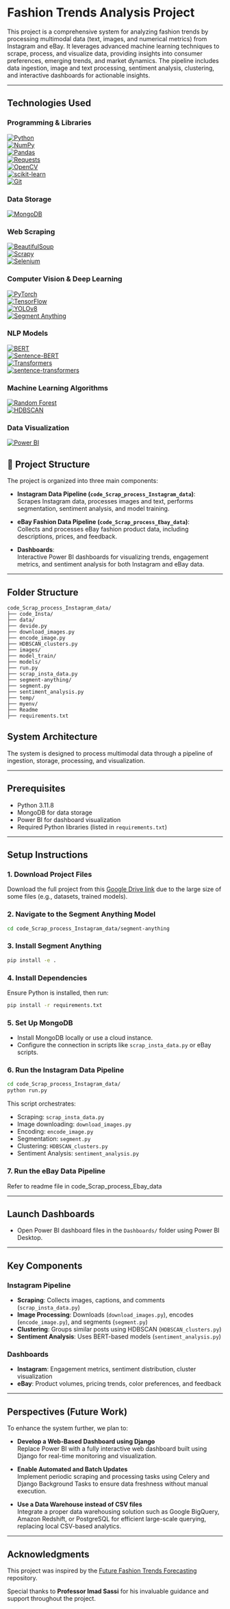# Fashion Trends Analysis Project

This project is a comprehensive system for analyzing fashion trends by processing multimodal data (text, images, and numerical metrics) from Instagram and eBay. It leverages advanced machine learning techniques to scrape, process, and visualize data, providing insights into consumer preferences, emerging trends, and market dynamics. The pipeline includes data ingestion, image and text processing, sentiment analysis, clustering, and interactive dashboards for actionable insights.

---

## Technologies Used

### Programming & Libraries
[![Python](https://img.shields.io/badge/Python-3776AB?style=for-the-badge&logo=python&logoColor=white)](https://www.python.org/)  
[![NumPy](https://img.shields.io/badge/NumPy-013243?style=for-the-badge&logo=numpy&logoColor=white)](https://numpy.org/)  
[![Pandas](https://img.shields.io/badge/Pandas-150458?style=for-the-badge&logo=pandas&logoColor=white)](https://pandas.pydata.org/)  
[![Requests](https://img.shields.io/badge/Requests-005571?style=for-the-badge)](https://docs.python-requests.org/)  
[![OpenCV](https://img.shields.io/badge/OpenCV-5C3EE8?style=for-the-badge&logo=opencv&logoColor=white)](https://opencv.org/)  
[![scikit-learn](https://img.shields.io/badge/scikit--learn-F7931E?style=for-the-badge&logo=scikit-learn&logoColor=white)](https://scikit-learn.org/)  
[![Git](https://img.shields.io/badge/Git-F05032?style=for-the-badge&logo=git&logoColor=white)](https://git-scm.com/)


### Data Storage
[![MongoDB](https://img.shields.io/badge/MongoDB-4EA94B?style=for-the-badge&logo=mongodb&logoColor=white)](https://www.mongodb.com/)


### Web Scraping
[![BeautifulSoup](https://img.shields.io/badge/BeautifulSoup-4B0082?style=for-the-badge)](https://www.crummy.com/software/BeautifulSoup/)  
[![Scrapy](https://img.shields.io/badge/Scrapy-2E8B57?style=for-the-badge&logo=scrapy&logoColor=white)](https://scrapy.org/)  
[![Selenium](https://img.shields.io/badge/Selenium-43B02A?style=for-the-badge&logo=selenium&logoColor=white)](https://www.selenium.dev/)


### Computer Vision & Deep Learning
[![PyTorch](https://img.shields.io/badge/PyTorch-EE4C2C?style=for-the-badge&logo=pytorch&logoColor=white)](https://pytorch.org/)  
[![TensorFlow](https://img.shields.io/badge/TensorFlow-FF6F00?style=for-the-badge&logo=tensorflow&logoColor=white)](https://www.tensorflow.org/)  
[![YOLOv8](https://img.shields.io/badge/YOLOv8-000000?style=for-the-badge&logo=ultralytics&logoColor=white)](https://docs.ultralytics.com/)  
[![Segment Anything](https://img.shields.io/badge/Segment_Anything-000000?style=for-the-badge)](https://github.com/facebookresearch/segment-anything)


### NLP Models
[![BERT](https://img.shields.io/badge/BERT-0052CC?style=for-the-badge)](https://huggingface.co/transformers/model_doc/bert.html)  
[![Sentence-BERT](https://img.shields.io/badge/Sentence--BERT-0052CC?style=for-the-badge)](https://www.sbert.net/)  
[![Transformers](https://img.shields.io/badge/Transformers-HuggingFace-ffcc00?style=for-the-badge&logo=huggingface&logoColor=black)](https://huggingface.co/transformers/)  
[![sentence-transformers](https://img.shields.io/badge/sentence--transformers-FFB300?style=for-the-badge)](https://github.com/UKPLab/sentence-transformers)


### Machine Learning Algorithms
[![Random Forest](https://img.shields.io/badge/Random_Forest-007ACC?style=for-the-badge)](https://scikit-learn.org/stable/modules/generated/sklearn.ensemble.RandomForestClassifier.html)  
[![HDBSCAN](https://img.shields.io/badge/HDBSCAN-8A2BE2?style=for-the-badge)](https://hdbscan.readthedocs.io/en/latest/)


### Data Visualization
[![Power BI](https://img.shields.io/badge/Power%20BI-F2C811?style=for-the-badge&logo=powerbi&logoColor=black)](https://powerbi.microsoft.com/)


## 📁 Project Structure

The project is organized into three main components:

- **Instagram Data Pipeline (`code_Scrap_process_Instagram_data`)**:  
  Scrapes Instagram data, processes images and text, performs segmentation, sentiment analysis, and model training.

- **eBay Fashion Data Pipeline (`code_Scrap_process_Ebay_data`)**:  
  Collects and processes eBay fashion product data, including descriptions, prices, and feedback.

- **Dashboards**:  
  Interactive Power BI dashboards for visualizing trends, engagement metrics, and sentiment analysis for both Instagram and eBay data.

---

## Folder Structure

```
code_Scrap_process_Instagram_data/
├── code_Insta/
├── data/
├── devide.py
├── download_images.py
├── encode_image.py
├── HDBSCAN_clusters.py
├── images/
├── model_train/
├── models/
├── run.py
├── scrap_insta_data.py
├── segment-anything/
├── segment.py
├── sentiment_analysis.py
├── temp/
├── myenv/
├── Readme
├── requirements.txt
```

## System Architecture

The system is designed to process multimodal data through a pipeline of ingestion, storage, processing, and visualization.

---

## Prerequisites

- Python 3.11.8
- MongoDB for data storage
- Power BI for dashboard visualization
- Required Python libraries (listed in `requirements.txt`)

---

## Setup Instructions

### 1. Download Project Files
Download the full project from this [Google Drive link](https://drive.google.com/drive/folders/17iqyuFY5RwhNZDRW5BseI3-Zm0J75Kz5) due to the large size of some files (e.g., datasets, trained models).

### 2. Navigate to the Segment Anything Model

```bash
cd code_Scrap_process_Instagram_data/segment-anything
```

### 3. Install Segment Anything

```bash
pip install -e .
```

### 4. Install Dependencies

Ensure Python is installed, then run:

```bash
pip install -r requirements.txt
```

### 5. Set Up MongoDB

- Install MongoDB locally or use a cloud instance.
- Configure the connection in scripts like `scrap_insta_data.py` or eBay scripts.

### 6. Run the Instagram Data Pipeline

```bash
cd code_Scrap_process_Instagram_data/
python run.py
```

This script orchestrates:

- Scraping: `scrap_insta_data.py`
- Image downloading: `download_images.py`
- Encoding: `encode_image.py`
- Segmentation: `segment.py`
- Clustering: `HDBSCAN_clusters.py`
- Sentiment Analysis: `sentiment_analysis.py`

### 7. Run the eBay Data Pipeline

Refer to readme file in code_Scrap_process_Ebay_data

---

## Launch Dashboards

- Open Power BI dashboard files in the `Dashboards/` folder using Power BI Desktop.

---

## Key Components

### Instagram Pipeline

- **Scraping**: Collects images, captions, and comments (`scrap_insta_data.py`)
- **Image Processing**: Downloads (`download_images.py`), encodes (`encode_image.py`), and segments (`segment.py`)
- **Clustering**: Groups similar posts using HDBSCAN (`HDBSCAN_clusters.py`)
- **Sentiment Analysis**: Uses BERT-based models (`sentiment_analysis.py`)

### Dashboards

- **Instagram**: Engagement metrics, sentiment distribution, cluster visualization
- **eBay**: Product volumes, pricing trends, color preferences, and feedback

---

## Perspectives (Future Work)

To enhance the system further, we plan to:

- **Develop a Web-Based Dashboard using Django**  
  Replace Power BI with a fully interactive web dashboard built using Django for real-time monitoring and visualization.

- **Enable Automated and Batch Updates**  
  Implement periodic scraping and processing tasks using Celery and Django Background Tasks to ensure data freshness without manual execution.

- **Use a Data Warehouse instead of CSV files**  
  Integrate a proper data warehousing solution such as Google BigQuery, Amazon Redshift, or PostgreSQL for efficient large-scale querying, replacing local CSV-based analytics.

---

## Acknowledgments

This project was inspired by the [Future Fashion Trends Forecasting](https://github.com/surabhi135/Future-Fashion-Trend-Forecasting) repository.

Special thanks to **Professor Imad Sassi** for his invaluable guidance and support throughout the project.

